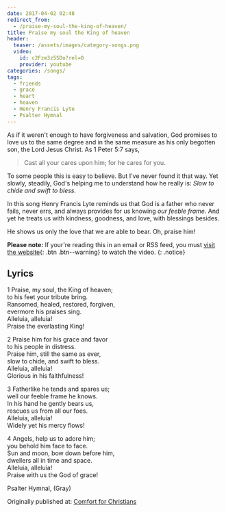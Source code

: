 ```yaml
---
date: 2017-04-02 02:48
redirect_from:
  - /praise-my-soul-the-king-of-heaven/
title: Praise my soul the King of heaven
header:
  teaser: /assets/images/category-songs.png
  video:
    id: c2Fzm3z5SDo?rel=0
    provider: youtube
categories: /songs/
tags:
  - friends
  - grace
  - heart
  - heaven
  - Henry Francis Lyte
  - Psalter Hymnal
---
```

As if it weren't enough to have forgiveness and salvation, God promises to love us to the same degree and in the same measure as his only begotten son, the Lord Jesus Christ.  As 1 Peter 5:7 says, 

> Cast all your cares upon him; for he cares for you. 

To some people this is easy to believe.  But I've never found it that way.  Yet slowly, steadily, God's helping me to understand how he really is:  *Slow to chide and swift to bless.*

In this song Henry Francis Lyte reminds us that God is a father who never fails, never errs, and always provides for us knowing *our feeble frame*.  And yet he treats us with kindness, goodness, and love, with blessings besides.  

He shows us only the love that we are able to bear.  Oh, praise him!


**Please note:** If your're reading this in an email or RSS feed, you must [visit the website](http://www.alecsatin.com/songs/praise-my-soul-the-king-of-heaven/){: .btn .btn--warning} to watch the video.
{: .notice}



## Lyrics



1 Praise, my soul, the King of heaven;  
to his feet your tribute bring.  
Ransomed, healed, restored, forgiven,  
evermore his praises sing.  
Alleluia, alleluia!  
Praise the everlasting King!  
  
2 Praise him for his grace and favor  
to his people in distress.  
Praise him, still the same as ever,  
slow to chide, and swift to bless.  
Alleluia, alleluia!  
Glorious in his faithfulness!  
  
3 Fatherlike he tends and spares us;  
well our feeble frame he knows.  
In his hand he gently bears us,  
rescues us from all our foes.  
Alleluia, alleluia!  
Widely yet his mercy flows!  
  
4 Angels, help us to adore him;  
you behold him face to face.  
Sun and moon, bow down before him,  
dwellers all in time and space.  
Alleluia, alleluia!  
Praise with us the God of grace!  

Psalter Hymnal, (Gray)

<div>Originally published at: <a href='http://www.alecsatin.com/'>Comfort for Christians</a></div>